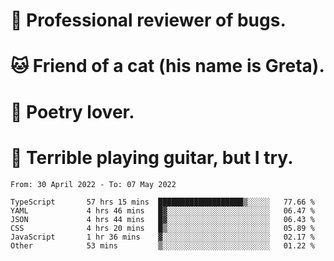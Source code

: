 # 🐛 Professional reviewer of bugs.
# 🐱 Friend of a cat (his name is Greta).
# 📜 Poetry lover.
# 🎸 Terrible playing guitar, but I try.

<!--START_SECTION:waka-->

```text
From: 30 April 2022 - To: 07 May 2022

TypeScript       57 hrs 15 mins  ███████████████████▒░░░░░   77.66 %
YAML             4 hrs 46 mins   █▓░░░░░░░░░░░░░░░░░░░░░░░   06.47 %
JSON             4 hrs 44 mins   █▓░░░░░░░░░░░░░░░░░░░░░░░   06.43 %
CSS              4 hrs 20 mins   █▒░░░░░░░░░░░░░░░░░░░░░░░   05.89 %
JavaScript       1 hr 36 mins    ▓░░░░░░░░░░░░░░░░░░░░░░░░   02.17 %
Other            53 mins         ▒░░░░░░░░░░░░░░░░░░░░░░░░   01.22 %
```

<!--END_SECTION:waka-->
